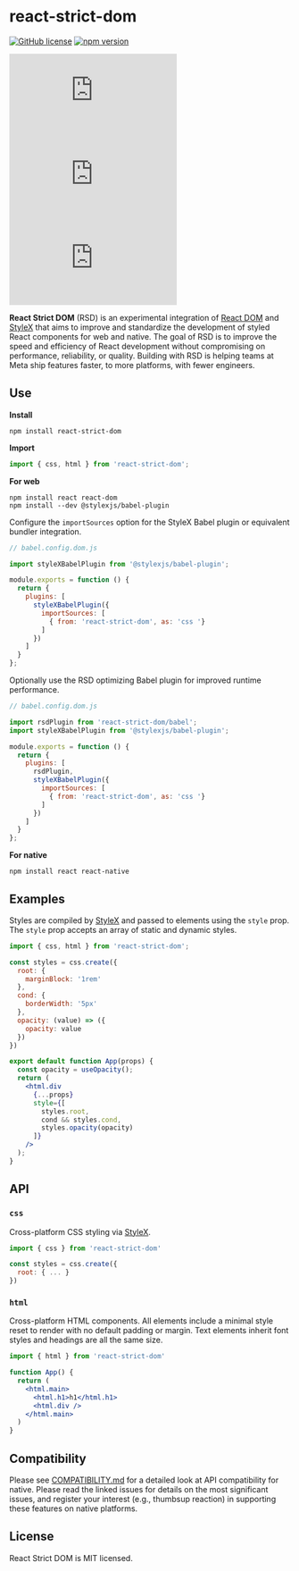# react-strict-dom

[![GitHub license](https://img.shields.io/badge/license-MIT-blue.svg)](https://github.com/facebook/react-strict-dom/blob/main/LICENSE) [![npm version](https://img.shields.io/npm/v/react-strict-dom.svg?style=flat)](https://www.npmjs.com/package/react-strict-dom)

![web (prod)](https://img.badgesize.io/https:/www.unpkg.com/react-strict-dom@latest/dist/runtime.js?label=web%20(prod)&compression=brotli)
![web (dev)](https://img.badgesize.io/https:/www.unpkg.com/react-strict-dom@latest/dist/dom.js?label=web%20(dev)&compression=brotli)
![native](https://img.badgesize.io/https:/www.unpkg.com/react-strict-dom@latest/dist/native.js?label=native&compression=brotli)

**React Strict DOM** (RSD) is an experimental integration of [React DOM](https://react.dev/) and [StyleX](https://stylexjs.com/) that aims to improve and standardize the development of styled React components for web and native. The goal of RSD is to improve the speed and efficiency of React development without compromising on performance, reliability, or quality. Building with RSD is helping teams at Meta ship features faster, to more platforms, with fewer engineers.

## Use

**Install**

```
npm install react-strict-dom
```

**Import**

```js
import { css, html } from 'react-strict-dom';
```

**For web**

```
npm install react react-dom
npm install --dev @stylexjs/babel-plugin
```

Configure the `importSources` option for the StyleX Babel plugin or equivalent bundler integration.

```js
// babel.config.dom.js

import styleXBabelPlugin from '@stylexjs/babel-plugin';

module.exports = function () {
  return {
    plugins: [
      styleXBabelPlugin({
        importSources: [
          { from: 'react-strict-dom', as: 'css '}
        ]
      })
    ]
  }
};
```

Optionally use the RSD optimizing Babel plugin for improved runtime performance.

```js
// babel.config.dom.js

import rsdPlugin from 'react-strict-dom/babel';
import styleXBabelPlugin from '@stylexjs/babel-plugin';

module.exports = function () {
  return {
    plugins: [
      rsdPlugin,
      styleXBabelPlugin({
        importSources: [
          { from: 'react-strict-dom', as: 'css '}
        ]
      })
    ]
  }
};
```

**For native**

```
npm install react react-native
```

## Examples

Styles are compiled by [StyleX](https://github.com/facebook/stylex) and passed to elements using the `style` prop. The `style` prop accepts an array of static and dynamic styles.

```jsx
import { css, html } from 'react-strict-dom';

const styles = css.create({
  root: {
    marginBlock: '1rem'
  },
  cond: {
    borderWidth: '5px'
  },
  opacity: (value) => ({
    opacity: value
  })
})

export default function App(props) {
  const opacity = useOpacity();
  return (
    <html.div
      {...props}
      style={[
        styles.root,
        cond && styles.cond,
        styles.opacity(opacity)
      ]}
    />
  );
}
```

## API

### `css`

Cross-platform CSS styling via [StyleX](https://stylexjs.com).

```js
import { css } from 'react-strict-dom'

const styles = css.create({
  root: { ... }
})
```

### `html`

Cross-platform HTML components. All elements include a minimal style reset to render with no default padding or margin. Text elements inherit font styles and headings are all the same size.

```jsx
import { html } from 'react-strict-dom'

function App() {
  return (
    <html.main>
      <html.h1>h1</html.h1>
      <html.div />
    </html.main>
  )
}
```

## Compatibility

Please see [COMPATIBILITY.md](https://github.com/facebook/react-strict-dom/blob/main/packages/react-strict-dom/COMPATIBILITY.md) for a detailed look at API compatibility for native.  Please read the linked issues for details on the most significant issues, and register your interest (e.g., thumbsup reaction) in supporting these features on native platforms.

## License

React Strict DOM is MIT licensed.
